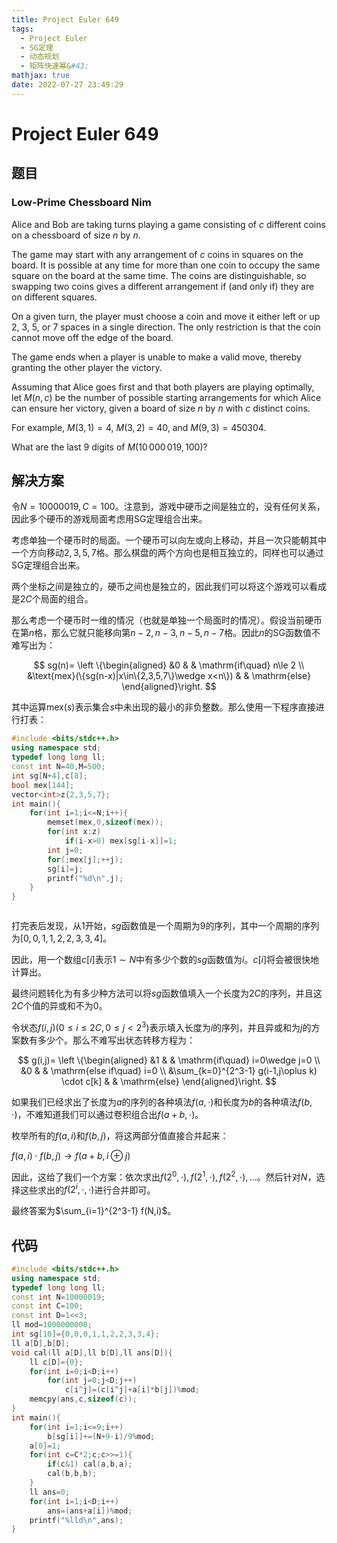 ```yaml
---
title: Project Euler 649
tags:
  - Project Euler
  - SG定理
  - 动态规划
  - 矩阵快速幂&#43;
mathjax: true
date: 2022-07-27 23:49:29
---
```


<escape><!-- more --></escape>

# Project Euler 649

## 题目

### Low-Prime Chessboard Nim

Alice and Bob are taking turns playing a game consisting of $c$ different coins on a chessboard of size $n$ by $n$.

The game may start with any arrangement of $c$ coins in squares on the board. It is possible at any time for more than one coin to occupy the same square on the board at the same time. The coins are distinguishable, so swapping two coins gives a different arrangement if (and only if) they are on different squares.

On a given turn, the player must choose a coin and move it either left or up $2$, $3$, $5$, or $7$ spaces in a single direction. The only restriction is that the coin cannot move off the edge of the board.

The game ends when a player is unable to make a valid move, thereby granting the other player the victory.

Assuming that Alice goes first and that both players are playing optimally, let $M(n, c)$ be the number of possible starting arrangements for which Alice can ensure her victory, given a board of size $n$ by $n$ with $c$ distinct coins.

For example, $M(3, 1) = 4$, $M(3, 2) = 40$, and $M(9, 3) = 450304$.

What are the last $9$ digits of $M(10\,000\,019, 100)$?

## 解决方案

令$N=10000019,C=100$。注意到，游戏中硬币之间是独立的，没有任何关系，因此多个硬币的游戏局面考虑用SG定理组合出来。

考虑单独一个硬币时的局面。一个硬币可以向左或向上移动，并且一次只能朝其中一个方向移动$2,3,5,7$格。那么棋盘的两个方向也是相互独立的，同样也可以通过SG定理组合出来。

两个坐标之间是独立的，硬币之间也是独立的，因此我们可以将这个游戏可以看成是$2C$个局面的组合。

那么考虑一个硬币时一维的情况（也就是单独一个局面时的情况）。假设当前硬币在第$n$格，那么它就只能移向第$n-2,n-3,n-5,n-7$格。因此$n$的SG函数值不难写出为：

$$
sg(n)=
\left \{\begin{aligned}
  &0 & & \mathrm{if\quad} n\le 2 \\
  &\text{mex}(\{sg(n-x)|x\in\{2,3,5,7\}\wedge x<n\}) & & \mathrm{else}
\end{aligned}\right.
$$

其中运算$\text{mex}(s)$表示集合$s$中未出现的最小的非负整数。那么使用一下程序直接进行打表：

```C++
#include <bits/stdc++.h>
using namespace std;
typedef long long ll;
const int N=40,M=500;
int sg[N+4],c[8];
bool mex[144];
vector<int>z{2,3,5,7};
int main(){
    for(int i=1;i<=N;i++){
        memset(mex,0,sizeof(mex));
        for(int x:z)
            if(i-x>0) mex[sg[i-x]]=1;
        int j=0;
        for(;mex[j];++j);
        sg[i]=j;
        printf("%d\n",j);
    }
}



```

打完表后发现，从$1$开始，$sg$函数值是一个周期为$9$的序列，其中一个周期的序列为$[0,0,1,1,2,2,3,3,4]$。

因此，用一个数组$c[i]$表示$1\sim N$中有多少个数的$sg$函数值为$i$。$c[i]$将会被很快地计算出。

最终问题转化为有多少种方法可以将$sg$函数值填入一个长度为$2C$的序列，并且这$2C$个值的异或和不为$0$。

令状态$f(i,j)(0\le i\le 2C,0\le j<2^3)$表示填入长度为$i$的序列，并且异或和为$j$的方案数有多少个。那么不难写出状态转移方程为：

$$
g(i,j)=
\left \{\begin{aligned}
  &1  & & \mathrm{if\quad} i=0\wedge j=0 \\
  &0 & & \mathrm{else if\quad} i=0 \\
  &\sum_{k=0}^{2^3-1} g(i-1,j\oplus k) \cdot c[k] & & \mathrm{else}
\end{aligned}\right.
$$

如果我们已经求出了长度为$a$的序列的各种填法$f(a,\cdot)$和长度为$b$的各种填法$f(b,\cdot)$，不难知道我们可以通过卷积组合出$f(a+b,\cdot)$。

枚举所有的$f(a,i)$和$f(b,j)$，将这两部分值直接合并起来：

$f(a,i)\cdot f(b,j)\rightarrow f(a+b,i\oplus j)$

因此，这给了我们一个方案：依次求出$f(2^0,\cdot),f(2^1,\cdot),f(2^2,\cdot),\dots$。然后针对$N$，选择这些求出的$f(2^i,\cdot,\cdot)$进行合并即可。

最终答案为$\sum_{i=1}^{2^3-1} f(N,i)$。

## 代码

```C++
#include <bits/stdc++.h>
using namespace std;
typedef long long ll;
const int N=10000019;
const int C=100;
const int D=1<<3;
ll mod=1000000000;
int sg[10]={0,0,0,1,1,2,2,3,3,4};
ll a[D],b[D];
void cal(ll a[D],ll b[D],ll ans[D]){
    ll c[D]={0};
    for(int i=0;i<D;i++)
        for(int j=0;j<D;j++)
            c[i^j]=(c[i^j]+a[i]*b[j])%mod;
    memcpy(ans,c,sizeof(c));
}
int main(){
    for(int i=1;i<=9;i++)
        b[sg[i]]+=(N+9-i)/9%mod;
    a[0]=1;
    for(int c=C*2;c;c>>=1){
        if(c&1) cal(a,b,a);
        cal(b,b,b);
    }
    ll ans=0;
    for(int i=1;i<D;i++)
        ans=(ans+a[i])%mod;
    printf("%lld\n",ans);
}

```
